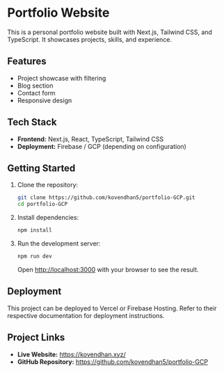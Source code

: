 # Portfolio Website

This is a personal portfolio website built with Next.js, Tailwind CSS, and TypeScript. It showcases projects, skills, and experience.

## Features
          
*   Project showcase with filtering
*   Blog section
*   Contact form
*   Responsive design

## Tech Stack

*   **Frontend:** Next.js, React, TypeScript, Tailwind CSS
*   **Deployment:** Firebase / GCP (depending on configuration)

## Getting Started

1.  Clone the repository:
    ```bash
    git clone https://github.com/kovendhan5/portfolio-GCP.git
    cd portfolio-GCP
    ```
2.  Install dependencies:
    ```bash
    npm install
    ```
3.  Run the development server:
    ```bash
    npm run dev
    ```
    Open [http://localhost:3000](http://localhost:3000) with your browser to see the result.

## Deployment

This project can be deployed to Vercel or Firebase Hosting. Refer to their respective documentation for deployment instructions.

## Project Links

*   **Live Website:** https://kovendhan.xyz/
*   **GitHub Repository:** https://github.com/kovendhan5/portfolio-GCP

